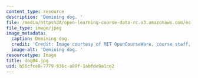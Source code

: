 ```yaml
---
content_type: resource
description: 'Demining dog. '
file: /media/https%3A/open-learning-course-data-rc.s3.amazonaws.com/ec-s06-design-for-demining-spring-2007/b56cfce07779936ca89f1abfde9a1ce2_dog04.jpg
file_type: image/jpeg
image_metadata:
  caption: Demining dog.
  credit: 'Credit: Image courtesy of MIT OpenCourseWare, course staff, and students.'
  image-alt: 'Demining dog. '
resourcetype: Image
title: dog04.jpg
uid: b56cfce0-7779-936c-a89f-1abfde9a1ce2
---
```

